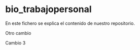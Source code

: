 # bio_trabajopersonal

En este fichero se explica el contenido de nuestro repositorio. 

Otro cambio

Cambio 3